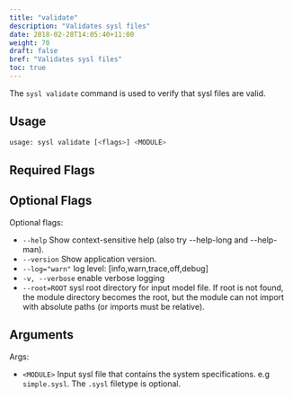 ```yaml
---
title: "validate"
description: "Validates sysl files"
date: 2018-02-28T14:05:40+11:00
weight: 70
draft: false
bref: "Validates sysl files"
toc: true
---
```


The `sysl validate` command is used to verify that sysl files are valid.

## Usage

```bash
usage: sysl validate [<flags>] <MODULE>
```

## Required Flags

## Optional Flags

Optional flags:

- `--help` Show context-sensitive help (also try --help-long and --help-man).
- `--version` Show application version.
- `--log="warn"` log level: [info,warn,trace,off,debug]
- `-v, --verbose` enable verbose logging
- `--root=ROOT` sysl root directory for input model file. If root is not found, the module directory becomes the
  root, but the module can not import with absolute paths (or imports must be relative).

## Arguments

Args:

- `<MODULE>` Input sysl file that contains the system specifications. e.g `simple.sysl`. The `.sysl` filetype is optional.

